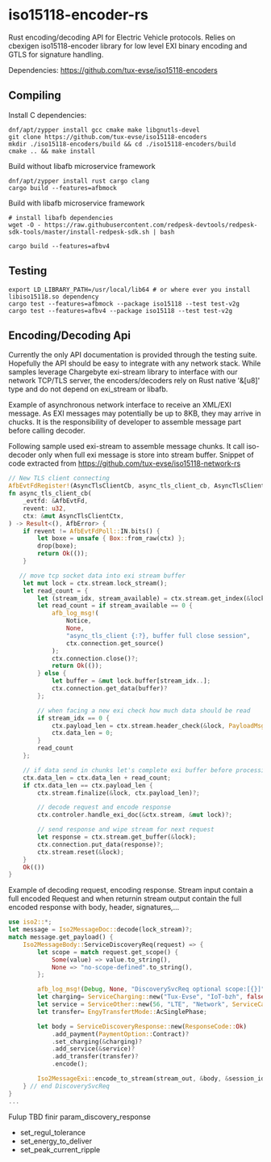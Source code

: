 # iso15118-encoder-rs

Rust encoding/decoding API for Electric Vehicle protocols. Relies on cbexigen iso15118-encoder library for low level EXI binary encoding and GTLS for signature handling.

Dependencies: https://github.com/tux-evse/iso15118-encoders

## Compiling

Install C dependencies:
```
dnf/apt/zypper install gcc cmake make libgnutls-devel
git clone https://github.com/tux-evse/iso15118-encoders
mkdir ./iso15118-encoders/build && cd ./iso15118-encoders/build
cmake .. && make install
```

Build without libafb microservice framework
```
dnf/apt/zypper install rust cargo clang
cargo build --features=afbmock
```

Build with libafb microservice framework
```
# install libafb dependencies
wget -O - https://raw.githubusercontent.com/redpesk-devtools/redpesk-sdk-tools/master/install-redpesk-sdk.sh | bash

cargo build --features=afbv4
```

## Testing

```
export LD_LIBRARY_PATH=/usr/local/lib64 # or where ever you install libiso15118.so dependency
cargo test --features=afbmock --package iso15118 --test test-v2g
cargo test --features=afbv4 --package iso15118 --test test-v2g
```

## Encoding/Decoding Api

Currently the only API documentation is provided through the testing suite. Hopefully the API should be easy to integrate with any network stack. While samples leverage Chargebyte exi-stream library to interface with our network TCP/TLS server, the encoders/decoders rely on Rust native '&[u8]' type and do not depend on exi_stream or libafb.



Example of asynchronous network interface to receive an XML/EXI message. As EXI messages may potentially be up to 8KB, they may arrive in chucks. It is the responsibility of developer to assemble message part before calling decoder.

Following sample used exi-stream to assemble message chunks. It call iso-decoder only when full exi message is store into stream buffer. Snippet of code extracted from https://github.com/tux-evse/iso15118-network-rs

```Rust
// New TLS client connecting
AfbEvtFdRegister!(AsyncTlsClientCb, async_tls_client_cb, AsyncTlsClientCtx);
fn async_tls_client_cb(
    _evtfd: &AfbEvtFd,
    revent: u32,
    ctx: &mut AsyncTlsClientCtx,
) -> Result<(), AfbError> {
    if revent != AfbEvtFdPoll::IN.bits() {
        let boxe = unsafe { Box::from_raw(ctx) };
        drop(boxe);
        return Ok(());
    }

   // move tcp socket data into exi stream buffer
    let mut lock = ctx.stream.lock_stream();
    let read_count = {
        let (stream_idx, stream_available) = ctx.stream.get_index(&lock);
        let read_count = if stream_available == 0 {
            afb_log_msg!(
                Notice,
                None,
                "async_tls_client {:?}, buffer full close session",
                ctx.connection.get_source()
            );
            ctx.connection.close()?;
            return Ok(());
        } else {
            let buffer = &mut lock.buffer[stream_idx..];
            ctx.connection.get_data(buffer)?
        };

        // when facing a new exi check how much data should be read
        if stream_idx == 0 {
            ctx.payload_len = ctx.stream.header_check(&lock, PayloadMsgId::SAP)?;
            ctx.data_len = 0;
        }
        read_count
    };

    // if data send in chunks let's complete exi buffer before processing it
    ctx.data_len = ctx.data_len + read_count;
    if ctx.data_len == ctx.payload_len {
        ctx.stream.finalize(&lock, ctx.payload_len)?;

        // decode request and encode response
        ctx.controler.handle_exi_doc(&ctx.stream, &mut lock)?;

        // send response and wipe stream for next request
        let response = ctx.stream.get_buffer(&lock);
        ctx.connection.put_data(response)?;
        ctx.stream.reset(&lock);
    }
    Ok(())
}
```

Example of decoding request, encoding response. Stream input contain a full encoded Request and when returnin stream output contain the full encoded response with body, header, signatures,...

```Rust
use iso2::*;
let message = Iso2MessageDoc::decode(lock_stream)?;
match message.get_payload() {
    Iso2MessageBody::ServiceDiscoveryReq(request) => {
        let scope = match request.get_scope() {
            Some(value) => value.to_string(),
            None => "no-scope-defined".to_string(),
        };

        afb_log_msg!(Debug, None, "DiscoverySvcReq optional scope:[{}]", scope);
        let charging= ServiceCharging::new("Tux-Evse", "IoT-bzh", false);
        let service = ServiceOther::new(56, "LTE", "Network", ServiceCategory::Internet, true);
        let transfer= EngyTransfertMode::AcSinglePhase;

        let body = ServiceDiscoveryResponse::new(ResponseCode::Ok)
            .add_payment(PaymentOption::Contract)?
            .set_charging(&charging)?
            .add_service(&service)?
            .add_transfer(transfer)?
            .encode();

        Iso2MessageExi::encode_to_stream(stream_out, &body, &session_id)?;
    } // end DiscoverySvcReq
}
...
```


Fulup TBD finir param_discovery_response

 - set_regul_tolerance
 - set_energy_to_deliver
 - set_peak_current_ripple